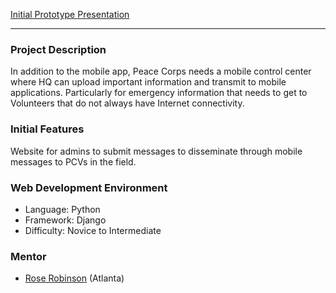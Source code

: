 [Initial Prototype Presentation](http://prezi.com/nw4b5winj4_c/malaria-meds-app/)


***
 
### Project Description
In addition to the mobile app, Peace Corps needs a mobile control center where HQ can upload important information and transmit to mobile applications. Particularly for emergency information that needs to get to Volunteers that do not always have Internet connectivity. 

### Initial Features
Website for admins to submit messages to disseminate through mobile messages to PCVs in the field. 


### Web Development Environment
* Language: Python 
* Framework: Django
* Difficulty: Novice to Intermediate

### Mentor
* [Rose Robinson](http://about.me/rosariorobinson) (Atlanta)
